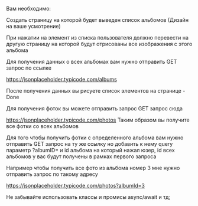 Вам необходимо:

Создать страницу на которой будет выведен список альбомов (Дизайн на ваше усмотрение)

При нажатии на элемент из списка пользователя должно перевести на другую страницу на которой будут отрисованы все изображения с этого альбома

Для получения данных о всех альбомах вам нужно отправить GET запрос по ссылке

https://jsonplaceholder.typicode.com/albums

После получения данных вы рисуете список элементов на странице - Done

Для получения фоток вы можете отправить запрос GET запрос сюда

https://jsonplaceholder.typicode.com/photos
Таким образом вы получите все фотки со всех альбомов

Для того чтобы получить фотки с определенного альбома вам нужно отправить GET запрос на ту же ссылку но добавить к нему query параметр ?albumID= и id альбома на который нажал юзер, id всех альбомов у вас будут получены в рамках первого запроса

Например чтобы получить все фото из альбома номер 3 мне нужно отправить запрос по такому адресу

https://jsonplaceholder.typicode.com/photos?albumId=3

Не забывайте использовать классы и промисы async/await и тд;